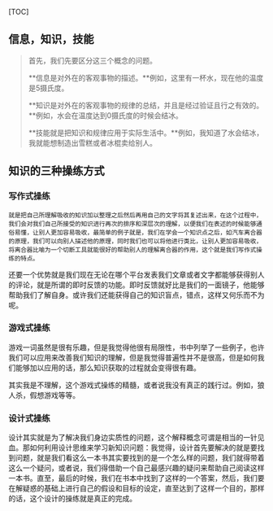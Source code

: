 [TOC]

## 信息，知识，技能

> 首先，我们先要区分这三个概念的问题。
>
> **信息是对外在的客观事物的描述。**例如，这里有一杯水，现在他的温度是5摄氏度。
>
> **知识是对外在的客观事物的规律的总结，并且是经过验证且行之有效的。**例如，水会在温度达到0摄氏度的时候会结冰。
>
> **技能就是把知识和规律应用于实际生活中。**例如，我知道了水会结冰，我就能想制造出雪糕或者冰棍卖给别人。



## 知识的三种操练方式

### 写作式操练

 	就是把自己所理解吸收的知识加以整理之后然后再用自己的文字将其复述出来，在这个过程中，我们会对我们自己所接受的知识进行再次的排序和深层次的理解，以便我们在表述的时候能够通俗易懂，让别人更加容易吸收，最简单的例子就是，我们在学会一个知识点之后，如汽车离合器的原理，我们可以向别人描述他的原理，同时我们也可以将他进行类比，让别人更加容易吸收，将离合器比喻为一个切断工具就能很好的帮助别人的理解离合器的作用，这个就是我们写作式操练的特点。

​	还要一个优势就是我们现在无论在哪个平台发表我们文章或者文字都能够获得别人的评论，就是所谓的即时反馈的功能。即时反馈就好比是我们的一面镜子，他能够帮助我们了解自身。或许我们还能获得自己的知识盲点，错点，这样又何乐而不为呢。

### 游戏式操练

​	游戏一词虽然是很有乐趣，但是我觉得他很有局限性，书中列举了一些例子，也许我们可以应用来改善我们知识的理解，但是我觉得普遍性并不是很高，但是如何我们能够加以应用的话，那么知识获取的过程就会变得很有趣。

​	其实我是不理解，这个游戏式操练的精髓，或者说我没有真正的践行过。例如，狼人杀，假想游戏等等。

### 设计式操练

​	设计其实就是为了解决我们身边实质性的问题，这个解释概念可谓是相当的一针见血。那如何利用设计思维来学习新知识问题：我觉得，设计首先要解决的就是要找到问题，就是我们看这么一本书其实要找到的是一个怎么样的问题，我们就得带着这么一个疑问，或者说，我们得借助一个自己最感兴趣的疑问来帮助自己阅读这样一本书。直至，最后的时候，我们在书本中找到了这样的一个答案，然后，我们要在解疑惑的基础上进行自己的假设和目标的设定，直至达到了这样一个目的，那样的话，这个设计的操练就是真正的完成。